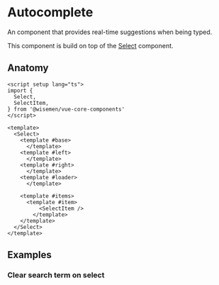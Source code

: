 # Autocomplete

An component that provides real-time suggestions when being typed.

This component is build on top of the [Select](/packages/components-next/components/select/select.html) component.

<ComponentPreview name="autocomplete/examples/main" />

## Anatomy

```vue
<script setup lang="ts">
import {
  Select,
  SelectItem,
} from '@wisemen/vue-core-components'
</script>

<template>
  <Select>
    <template #base>
      </template>
    <template #left>
      </template>
    <template #right>
      </template>
    <template #loader>
      </template>

    <template #items>
      <template #item>
          <SelectItem />
        </template>
    </template>
  </Select>
</template>
```

<!-- @include: ./autocomplete-meta.md -->

## Examples

### Clear search term on select
<ComponentPreview name="autocomplete/examples/clear-search-term-on-select" />